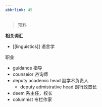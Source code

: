 ```yaml
---
abbrlink: 45
---
```

> 预料

**相关词汇**

- [[linguistics]] 语言学

职业
- guidance 指导
- counseior 咨询师
- deputy academic head 副学术负责人
	- deputy admistrative head 副行政首长
- deem 系主任，校长
- columnist 专栏作家


